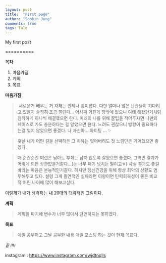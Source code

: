 ```yaml
---
layout: post
title:  "First page"
author: "Soobin Jung"
comments: true
tags: Tale
---
```


My first post

==========

**목차**

1. 마음가짐
2. 계획
3. 목표

**마음가짐**

> ​	새로운거 배우는 거 자체는 언제나 흥미롭다. 다만 얼마나 많은 난관들이 기다리고 있을지 솔직히 조금 쫄린다... 어차피 가진게 깡밖에 없으니 여태 해왔던거처럼 침착하게 하나씩 해결했으면 한다.  미래의 나를 위해 꿀팁을 적어두자면 나만의 페이스로 가도 충분하다는 걸 알았으면 한다. 느려도 괜찮으니  방향이 중요하다는걸 잊지 않았으면 좋겠다. 나 자신아... 화이팅 ... ✨

> 훗날 내가 어떤 길을 선택하든 그 이유는 잊어버려도 첫 느낌만은 기억했으면 좋겠다. 

> 매 순간순간 미련은 남아도 후회는 남지 않도록 살았으면 좋겠다. 그러면 결과가 어떻게 되든 상관없을거같다...(는 너무 패기 넘치는 말이고ㅎ) 사실 결과도 좋길 바라는 마음은 본능적인거같다. 하지만 정신건강을 위해 항상 최악의 상황도 염두해두고 있다. 설령 그게 필연적인 실패라면 이왕이면 탄력회복성이 좋은 비교적 어린 나이에 많이 해보고싶다. 



이렇게가 내가 생각하는 내 20대의 대략적인 그림이다.

**계획**

> 계획을 짜기에 변수가 너무 많아서 단언하지는 못하겠다.

**목표**

> 매일 공부하고 그날 공부한 내용 매일 포스팅 하는 것이 현재 목표다.

_끝 !!!!_

instagram : <https://www.instagram.com/wjdtnqlls>

